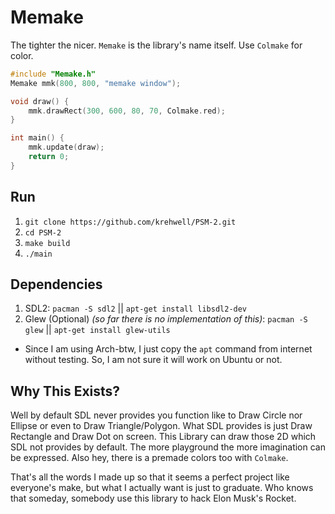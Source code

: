 # Memake
The tighter the nicer. `Memake` is the library's name itself. Use `Colmake` for color.

```c++
#include "Memake.h"
Memake mmk(800, 800, "memake window");

void draw() {
    mmk.drawRect(300, 600, 80, 70, Colmake.red);
}

int main() {
    mmk.update(draw);
    return 0;
}
```

## Run
1. `git clone https://github.com/krehwell/PSM-2.git`
2. `cd PSM-2`
3. `make build`
4. `./main`

## Dependencies
1. SDL2: `pacman -S sdl2` || `apt-get install libsdl2-dev`
2. Glew (Optional) _(so far there is no implementation of this)_: `pacman -S glew` || `apt-get install glew-utils`

- Since I am using Arch-btw, I just copy the `apt` command from internet without testing. So, I am not sure it will work on Ubuntu or not.

## Why This Exists?
Well by default SDL never provides you function like to Draw Circle nor Ellipse or even to Draw Triangle/Polygon. What SDL provides is
just Draw Rectangle and Draw Dot on screen. This Library can draw those 2D which SDL not provides by default. The more playground the more
imagination can be expressed. Also hey, there is a premade colors too with `Colmake`.

That's all the words I made up so that it seems a perfect project like everyone's make, but what I actually want is just to graduate. Who knows that someday, somebody use this library
to hack Elon Musk's Rocket.
